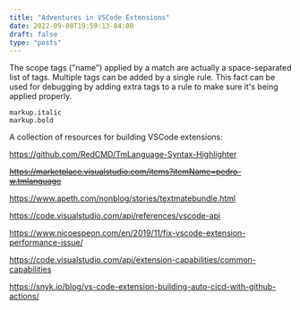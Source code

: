 ```yaml
---
title: "Adventures in VSCode Extensions"
date: 2022-09-08T19:59:13-04:00
draft: false
type: "posts"
---
```


The scope tags ("name") applied by a match are actually a space-separated list of tags. Multiple tags can be added by a single rule. This fact can be used for debugging by adding extra tags to a rule to make sure it's being applied properly.

```
markup.italic
markup.bold
```


A collection of resources for building VSCode extensions:

https://github.com/RedCMD/TmLanguage-Syntax-Highlighter

~~https://marketplace.visualstudio.com/items?itemName=pedro-w.tmlanguage~~

https://www.apeth.com/nonblog/stories/textmatebundle.html

https://code.visualstudio.com/api/references/vscode-api

https://www.nicoespeon.com/en/2019/11/fix-vscode-extension-performance-issue/

https://code.visualstudio.com/api/extension-capabilities/common-capabilities

https://snyk.io/blog/vs-code-extension-building-auto-cicd-with-github-actions/

